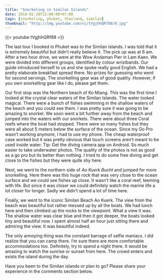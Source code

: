 ```yaml
---
title: "Snorkeling in Similan Islands"
date: 2018-02-20T12:00:00+07:00
tags: [snorkeling, phuket, thailand, similan]
thumbnail: "http://img.youtube.com/vi/tVgjhhQRf88/0.jpg"
---
```

{{< youtube tVgjhhQRf88 >}}

The last tour I booked in Phuket was to the Similan Islands. I was told that it is extremely beautiful but didn’t really believe it. The pick up was at 6 am. After a two hour drive, we were at the Wow Andaman Pier in Lam Kaen. We were divided into different groups, identified by colour wristbands. Our guide introduced herself to us and she spoke really good English. We had a pretty elaborate breakfast spread there. No prizes for guessing who went for second servings. The snorkelling gear was of good quality. However, if you own snorkelling gear like I do, please get them.

Our first stop was the Northern beach of Ko Miang. This was the first time I looked at the crystal clear waters of the Similan Islands. The water looked magical. There were a bunch of fishes swimming in the shallow waters of the beach and you could see them. I was pretty sure it was going to be amazing to snorkel. We soon went a bit further away from the beach and jumped into the waters with our snorkels. There were about three Coral reefs where the boat had stopped. There were so many fishes but they were all about 5 meters below the surface of the ocean. Since my Go Pro wasn’t working anymore, I had to use my phone. The cheap waterproof case worked but it was pretty obvious that touch screens aren’t meant to be used inside water. Tip: Get the diving camera app on Android. So much easier to take underwater photos. The quality of the photos is not as good as a go pro but its better than nothing. I tried to do some free diving and get close to the fishes but they were quite shy here.

Next, we went to the northern side of *Ao Kuerk Bucht* and jumped for more snorkelling. Here there was this huge rock that was very close to the ocean surface and we could see fishes up close. It wasn’t like a coral reef, teeming with life. But since it was closer we could definitely watch the marine life a lot closer for longer. Sadly we didn’t spend a lot of time here.

Finally, we went to the iconic Similan Beach Ao Kuerk. The view from the beach was beautiful but rather messed up by all the boats. We had lunch here and then climbed up the rocks to the viewpoint. What a view it was. The shallow water was clear blue and then it got deeper, the boats looked tiny and beautiful now. I spent almost half an hour just sitting there and admiring the view. It was beautiful indeed.

The only annoying thing was the constant barrage of selfie maniacs. I did realize that you can camp there. I’m sure there are more comfortable accommodations too. Definitely, try to spend a night there. It would be amazing to watch the sunrise or sunset from here. The crowd enters and exists the island during the day.

Have you been to the Similan islands or plan to go? Please share your experience in the comments section below.

